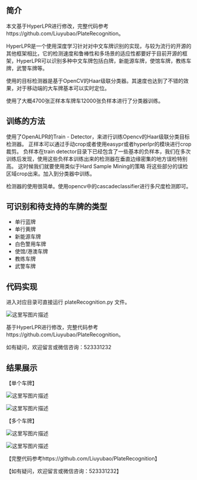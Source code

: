 

简介
--

本文基于HyperLPR进行修改，完整代码参考https://github.com/Liuyubao/PlateRecognition。

HyperLPR是一个使用深度学习针对对中文车牌识别的实现，与较为流行的开源的其他框架相比，它的检测速度和鲁棒性和多场景的适应性都要好于目前开源的框架，HyperLPR可以识别多种中文车牌包括白牌，新能源车牌，使馆车牌，教练车牌，武警车牌等。 

使用的目标检测器是基于OpenCV的Haar级联分类器。其速度也达到了不错的效果，对于移动端的大车牌基本可以实时定位。

使用了大概4700张正样本车牌车12000张负样本进行了分类器训练。



训练的方法
-----

使用了OpenALPR的Train - Detector，来进行训练Opencv的Haar级联分类目标检测器。 
正样本可以通过手动crop或者使用easypr或者hyperlpr的模块进行crop裁剪。 
负样本在train detector目录下已经包含了一些基本的负样本，我们在多次训练后发现，使用这些负样本训练出来的检测器在垂直边缘密集的地方误检特别高。 这时候我们就要使用类似于Hard Sample Mining的策略 将这些部分的误检区域crop出来。加入到分类器中训练。 

检测器的使用很简单。使用opencv中的cascadeclassifier进行多尺度检测即可。 

可识别和待支持的车牌的类型
-------------

 - 单行蓝牌
 - 单行黄牌
 - 新能源车牌
 - 白色警用车牌
 - 使馆/港澳车牌
 - 教练车牌
 - 武警车牌


代码实现
----

进入对应目录可直接运行 plateRecognition.py 文件。

![这里写图片描述](https://img-blog.csdn.net/20180621234815734?watermark/2/text/aHR0cHM6Ly9ibG9nLmNzZG4ubmV0L1l1YmFvTG91aXNMaXU=/font/5a6L5L2T/fontsize/400/fill/I0JBQkFCMA==/dissolve/70)

基于HyperLPR进行修改，完整代码参考https://github.com/Liuyubao/PlateRecognition。

如有疑问，欢迎留言或微信咨询：523331232

结果展示
----

【单个车牌】

![这里写图片描述](https://img-blog.csdn.net/20180621235403140?watermark/2/text/aHR0cHM6Ly9ibG9nLmNzZG4ubmV0L1l1YmFvTG91aXNMaXU=/font/5a6L5L2T/fontsize/400/fill/I0JBQkFCMA==/dissolve/70)

![这里写图片描述](https://img-blog.csdn.net/20180621235418911?watermark/2/text/aHR0cHM6Ly9ibG9nLmNzZG4ubmV0L1l1YmFvTG91aXNMaXU=/font/5a6L5L2T/fontsize/400/fill/I0JBQkFCMA==/dissolve/70)


【多个车牌】

![这里写图片描述](https://img-blog.csdn.net/20180621235618458?watermark/2/text/aHR0cHM6Ly9ibG9nLmNzZG4ubmV0L1l1YmFvTG91aXNMaXU=/font/5a6L5L2T/fontsize/400/fill/I0JBQkFCMA==/dissolve/70)

![这里写图片描述](https://img-blog.csdn.net/2018062123563563?watermark/2/text/aHR0cHM6Ly9ibG9nLmNzZG4ubmV0L1l1YmFvTG91aXNMaXU=/font/5a6L5L2T/fontsize/400/fill/I0JBQkFCMA==/dissolve/70)


【完整代码参考https://github.com/Liuyubao/PlateRecognition】

【如有疑问，欢迎留言或微信咨询：523331232】
